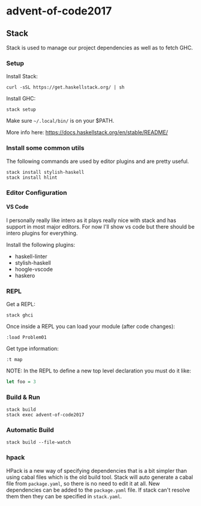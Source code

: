 # advent-of-code2017

## Stack

Stack is used to manage our project dependencies as well as to fetch GHC.

### Setup

Install Stack: 

    curl -sSL https://get.haskellstack.org/ | sh

Install GHC:

    stack setup

Make sure `~/.local/bin/` is on your $PATH.

More info here: https://docs.haskellstack.org/en/stable/README/

### Install some common utils

The following commands are used by editor plugins and are pretty useful.

    stack install stylish-haskell
    stack install hlint

### Editor Configuration

#### VS Code

I personally really like intero as it plays really nice with stack and
has support in most major editors. For now I'll show vs code but there
should be intero plugins for everything.

Install the following plugins:

* haskell-linter
* stylish-haskell
* hoogle-vscode
* haskero


### REPL

Get a REPL:

    stack ghci

Once inside a REPL you can load your module (after code changes):

    :load Problem01

Get type information:

    :t map

NOTE: In the REPL to define a new top level declaration you must do it like:

```haskell
let foo = 3
```

### Build & Run

    stack build
    stack exec advent-of-code2017

### Automatic Build

    stack build --file-watch

### hpack

HPack is a new way of specifying dependencies that is a bit simpler than
using cabal files which is the old build tool. 
Stack will auto generate a cabal file from `package.yaml`, so there is no need to edit
it at all. New dependencies can be added to the `package.yaml` file. If stack can't resolve them
then they can be specified in `stack.yaml`.

